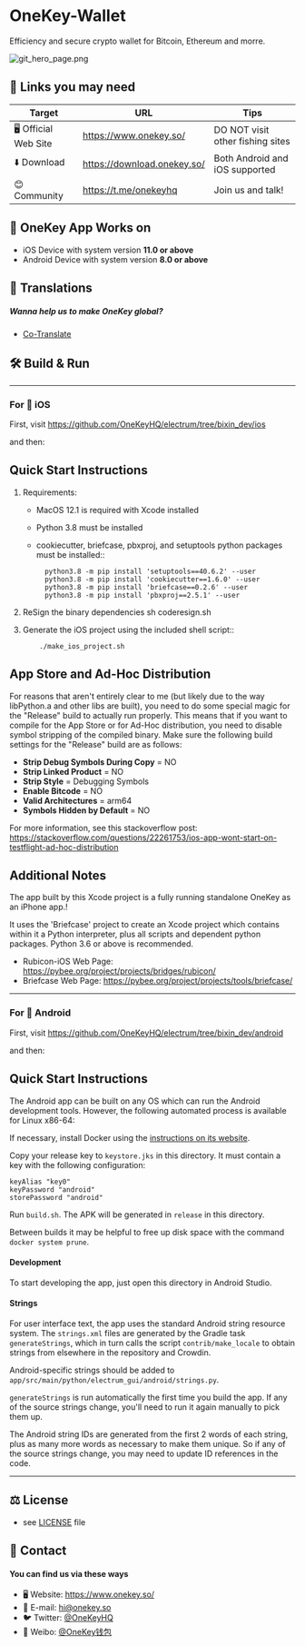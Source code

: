 # OneKey-Wallet
Efficiency and secure crypto wallet for Bitcoin, Ethereum and morre.

![git_hero_page.png](https://i.loli.net/2020/12/08/x2opCfVmEnK6XYq.png "OneKey Preview")

## 🔗 Links you may need
|  Target   | URL  |  Tips  |
|  ----  | ----  |  ----  |
| 🖥️ Official Web Site  | https://www.onekey.so/ | DO NOT visit other fishing sites |
| ⬇️ Download  | https://download.onekey.so/  | Both Android and iOS supported |
| 😊 Community | https://t.me/onekeyhq | Join us and talk! |

## 📱 OneKey App Works on
* iOS Device with system version **11.0 or above**
* Android Device with system version **8.0 or above**

## 📝 Translations
##### Wanna help us to make OneKey global?
* [Co-Translate](https://www.transifex.com/onekey)

## 🛠️ Build & Run

------------------------

### For 🍎 iOS 

First, visit https://github.com/OneKeyHQ/electrum/tree/bixin_dev/ios

and then:

Quick Start Instructions
------------------------
1. Requirements:

   * MacOS 12.1  is required with Xcode installed
   * Python 3.8 must be installed
   * cookiecutter, briefcase, pbxproj, and setuptools python packages must be installed::

           python3.8 -m pip install 'setuptools==40.6.2' --user
           python3.8 -m pip install 'cookiecutter==1.6.0' --user
           python3.8 -m pip install 'briefcase==0.2.6' --user
           python3.8 -m pip install 'pbxproj==2.5.1' --user
2. ReSign the binary dependencies
        sh coderesign.sh

3. Generate the iOS project using the included shell script::

           ./make_ios_project.sh

App Store and Ad-Hoc Distribution
---------------------------------
For reasons that aren't entirely clear to me (but likely due to the way libPython.a and other libs are built), you need to do some special magic for the "Release" build to actually run properly. This means that if you want to compile for the App Store or for Ad-Hoc distribution, you need to disable symbol stripping of the compiled binary.  Make sure the following build settings for the "Release" build are as follows:

 - **Strip Debug Symbols During Copy** = NO
 - **Strip Linked Product** = NO
 - **Strip Style** = Debugging Symbols
 - **Enable Bitcode** = NO
 - **Valid Architectures** = arm64
 - **Symbols Hidden by Default** = NO

For more information, see this stackoverflow post: https://stackoverflow.com/questions/22261753/ios-app-wont-start-on-testflight-ad-hoc-distribution

Additional Notes
----------------
The app built by this Xcode project is a fully running standalone OneKey as an iPhone app.!

It uses the 'Briefcase' project to create an Xcode project which contains within it a Python interpreter, plus all scripts and dependent python packages. Python 3.6 or above is recommended.

- Rubicon-iOS Web Page: https://pybee.org/project/projects/bridges/rubicon/
- Briefcase Web Page: https://pybee.org/project/projects/tools/briefcase/


------------------------

### For 🤖 Android 

First, visit https://github.com/OneKeyHQ/electrum/tree/bixin_dev/android

and then:

Quick Start Instructions
------------------------

The Android app can be built on any OS which can run the Android development tools. However,
the following automated process is available for Linux x86-64:

If necessary, install Docker using the [instructions on its
website](https://docs.docker.com/install/#supported-platforms).

Copy your release key to `keystore.jks` in this directory. It must contain a key with the
following configuration:

    keyAlias "key0"
    keyPassword "android"
    storePassword "android"

Run `build.sh`. The APK will be generated in `release` in this directory.

Between builds it may be helpful to free up disk space with the command `docker system prune`.


#### Development

To start developing the app, just open this directory in Android Studio.

#### Strings

For user interface text, the app uses the standard Android string resource system. The
`strings.xml` files are generated by the Gradle task `generateStrings`, which in turn calls the
script `contrib/make_locale` to obtain strings from elsewhere in the repository and Crowdin.

Android-specific strings should be added to
`app/src/main/python/electrum_gui/android/strings.py`.

`generateStrings` is run automatically the first time you build the app. If any of the source
strings change, you'll need to run it again manually to pick them up.

The Android string IDs are generated from the first 2 words of each string, plus as many more
words as necessary to make them unique. So if any of the source strings change, you may need to
update ID references in the code.

------------------------

## ⚖️ License 
* see [LICENSE](https://github.com/OneKeyHQ/electrum/blob/bixin_dev/LICENCE) file


## 💬 Contact
#### You can find us via these ways
* 🖥️ Website: https://www.onekey.so/
* 📮 E-mail: hi@onekey.so
* 🐦 Twitter: [@OneKeyHQ](https://twitter.com/OneKeyHQ "OneKey on twitter")
* 🧣 Weibo: [@OneKey钱包](https://weibo.com/u/7503920127 "OneKey on Weibo")